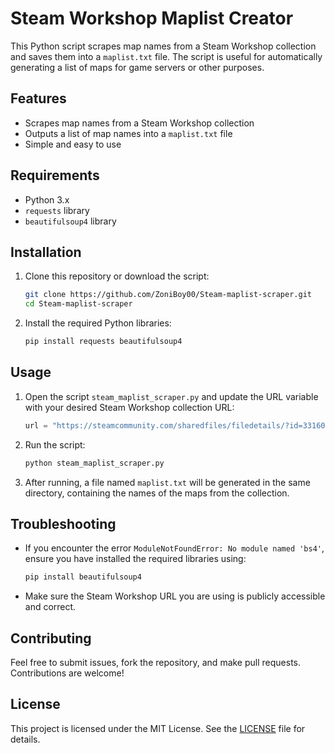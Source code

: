 # Steam Workshop Maplist Creator

This Python script scrapes map names from a Steam Workshop collection and saves them into a `maplist.txt` file. The script is useful for automatically generating a list of maps for game servers or other purposes.

## Features

- Scrapes map names from a Steam Workshop collection
- Outputs a list of map names into a `maplist.txt` file
- Simple and easy to use

## Requirements

- Python 3.x
- `requests` library
- `beautifulsoup4` library

## Installation

1. Clone this repository or download the script:
    ```bash
    git clone https://github.com/ZoniBoy00/Steam-maplist-scraper.git
    cd Steam-maplist-scraper
    ```

2. Install the required Python libraries:
    ```bash
    pip install requests beautifulsoup4
    ```

## Usage

1. Open the script `steam_maplist_scraper.py` and update the URL variable with your desired Steam Workshop collection URL:
    ```python
    url = "https://steamcommunity.com/sharedfiles/filedetails/?id=3316031932"
    ```

2. Run the script:
    ```bash
    python steam_maplist_scraper.py
    ```

3. After running, a file named `maplist.txt` will be generated in the same directory, containing the names of the maps from the collection.

## Troubleshooting

- If you encounter the error `ModuleNotFoundError: No module named 'bs4'`, ensure you have installed the required libraries using:
    ```bash
    pip install beautifulsoup4
    ```
- Make sure the Steam Workshop URL you are using is publicly accessible and correct.

## Contributing

Feel free to submit issues, fork the repository, and make pull requests. Contributions are welcome!

## License

This project is licensed under the MIT License. See the [LICENSE](https://github.com/ZoniBoy00/Steam-maplist-scraper/blob/main/LICENSE) file for details.

